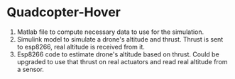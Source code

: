 # Quadcopter-Hover

1. Matlab file to compute necessary data to use for the simulation.
2. Simulink model to simulate a drone's altitude and thrust. Thrust is sent to esp8266, real altitude is received from it.
3. Esp8266 code to estimate drone's altitude based on thrust. Could be upgraded to use that thrust on real actuators and read real altitude from a sensor.
